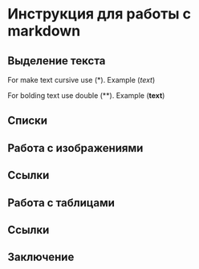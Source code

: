 # Инструкция для работы с markdown

## Выделение текста

For make text cursive use (*).  Example (*text*)

For bolding text use double (**). Example (**text**)

## Списки

## Работа с изображениями

## Ссылки

## Работа с таблицами

## Ссылки

## Заключение